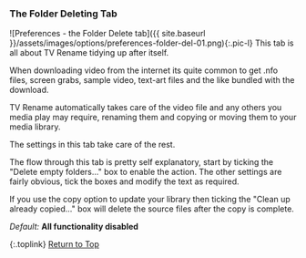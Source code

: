 <!-- START PREFERENCES {FOLDER DELETING TAB] - -->
### The Folder Deleting Tab

![Preferences - the Folder Delete tab]({{ site.baseurl }}/assets/images/options/preferences-folder-del-01.png){:.pic-l}
This tab is all about TV&nbsp;Rename tidying up after itself.

When downloading video from the internet its quite common to get .nfo files, screen grabs, sample video, text-art files and the like bundled with the download.

TV Rename automatically takes care of the video file and any others you media play may require, renaming them and copying or moving them to your media library.

The settings in this tab take care of the rest.

The flow through this tab is pretty self explanatory, start by ticking the "Delete empty folders..." box to enable the action. The other settings are fairly obvious, tick the boxes and modify the text as required.

If you use the copy option to update your library then ticking the "Clean up already copied..." box will delete the source files after the copy is complete.

*Default:* **All functionality disabled**

{:.toplink}
[Return to Top]()
<!-- END PREFERENCES {FOLDER DELETING TAB] --- -->
